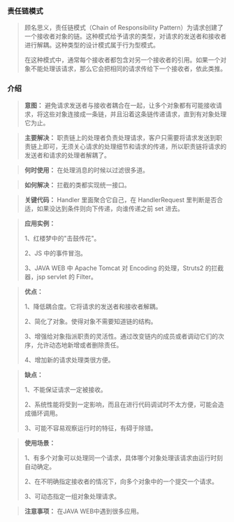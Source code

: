 ### 责任链模式
>顾名思义，责任链模式（Chain of Responsibility Pattern）为请求创建了一个接收者对象的链。这种模式给予请求的类型，对请求的发送者和接收者进行解耦。这种类型的设计模式属于行为型模式。
>
>在这种模式中，通常每个接收者都包含对另一个接收者的引用。如果一个对象不能处理该请求，那么它会把相同的请求传给下一个接收者，依此类推。

### 介绍
> **意图：** 避免请求发送者与接收者耦合在一起，让多个对象都有可能接收请求，将这些对象连接成一条链，并且沿着这条链传递请求，直到有对象处理它为止。

> **主要解决：** 职责链上的处理者负责处理请求，客户只需要将请求发送到职责链上即可，无须关心请求的处理细节和请求的传递，所以职责链将请求的发送者和请求的处理者解耦了。

> **何时使用：** 在处理消息的时候以过滤很多道。

> **如何解决：** 拦截的类都实现统一接口。

>**关键代码：** Handler 里面聚合它自己，在 HandlerRequest 里判断是否合适，如果没达到条件则向下传递，向谁传递之前 set 进去。

>**应用实例：** 
>
> 1、红楼梦中的"击鼓传花"。
>
> 2、JS 中的事件冒泡。
>
> 3、JAVA WEB 中 Apache Tomcat 对 Encoding 的处理，Struts2 的拦截器，jsp servlet 的 Filter。

>**优点：** 
>
>1、降低耦合度。它将请求的发送者和接收者解耦。 
>
>2、简化了对象。使得对象不需要知道链的结构。 
>
>3、增强给对象指派职责的灵活性。通过改变链内的成员或者调动它们的次序，允许动态地新增或者删除责任。 
>
>4、增加新的请求处理类很方便。

>**缺点：** 
>
>1、不能保证请求一定被接收。 
>
>2、系统性能将受到一定影响，而且在进行代码调试时不太方便，可能会造成循环调用。 
>
>3、可能不容易观察运行时的特征，有碍于除错。

>**使用场景：** 
>
>1、有多个对象可以处理同一个请求，具体哪个对象处理该请求由运行时刻自动确定。 
>
>2、在不明确指定接收者的情况下，向多个对象中的一个提交一个请求。 
>
>3、可动态指定一组对象处理请求。

>**注意事项：** 在JAVA WEB中遇到很多应用。